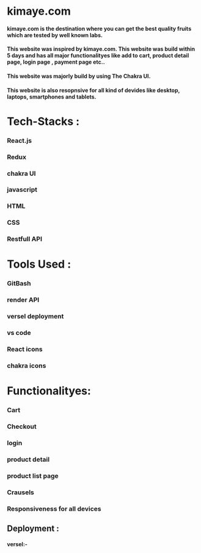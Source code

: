 # kimaye.com
#### kimaye.com is the destination where you can get the best quality fruits which are tested by well known labs. 
#### This website was inspired by kimaye.com. This website was build within 5 days and has all major functionalityes like add to cart, product detail page, login page , payment page etc..
#### This website was majorly build by using The Chakra UI.
#### This website is also resopnsive for all kind of devides like desktop, laptops, smartphones and tablets.



# Tech-Stacks :

### React.js
### Redux
### chakra UI
### javascript
### HTML
### CSS
### Restfull API

# Tools Used :

### GitBash
### render API
### versel deployment
### vs code
### React icons
### chakra icons

# Functionalityes:
### Cart
### Checkout
### login
### product detail
### product list page
### Crausels
### Responsiveness for all devices

## Deployment : 
#### versel:- 





